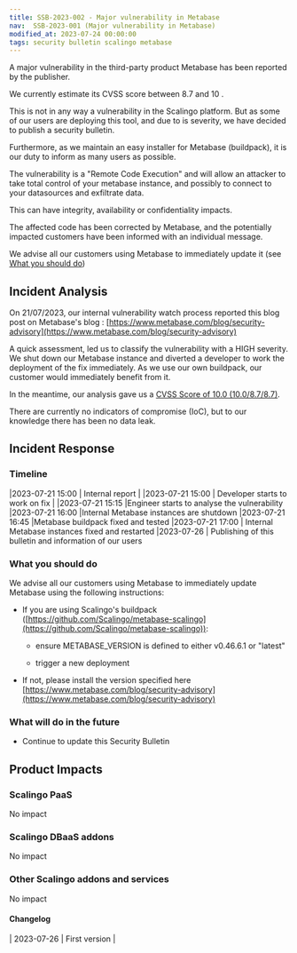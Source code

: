 ```yaml
---
title: SSB-2023-002 - Major vulnerability in Metabase
nav:  SSB-2023-001 (Major vulnerability in Metabase)
modified_at: 2023-07-24 00:00:00
tags: security bulletin scalingo metabase
---
```


A major vulnerability in the third-party product Metabase has been reported by the publisher.

We currently estimate its CVSS score between 8.7 and 10 .

This is not in any way a vulnerability in the Scalingo platform. But as some of our users are deploying this tool, and due to is severity, we have decided to publish a security bulletin.

Furthermore, as we maintain an easy installer for Metabase (buildpack), it is our duty to inform as many users as possible.

The vulnerability is a "Remote Code Execution" and will allow an attacker to take total control of your metabase instance, and possibly to connect to your datasources and exfiltrate data.

This can have integrity, availability or confidentiality impacts.

The affected code has been corrected by Metabase, and the potentially impacted customers have been informed with an individual message.

We advise all our customers using Metabase to immediately update it (see [What you should do](#what-you-should-do))

## Incident Analysis

On 21/07/2023, our internal vulnerability watch process reported this blog post on Metabase's blog : [https://www.metabase.com/blog/security-advisory](https://www.metabase.com/blog/security-advisory)

A quick assessment, led us to classify the vulnerability with a HIGH severity.
We shut down our Metabase instance and diverted a developer to work the deployment of the fix immediately.
As we use our own buildpack, our customer would immediately benefit from it.

In the meantime, our analysis gave us a [CVSS Score of 10.0 (10.0/8.7/8.7)](https://nvd.nist.gov/vuln-metrics/cvss/v3-calculator?vector=AV:N/AC:L/PR:N/UI:N/S:C/C:H/I:H/A:H/E:U/RL:O/RC:C/CR:H/IR:H/AR:H/MAV:N/MAC:L/MPR:N/MUI:N/MS:C/MC:H/MI:H/MA:H&version=3.1).

There are currently no indicators of compromise (IoC), but to our knowledge there has been no data leak.

## Incident Response

### Timeline

|2023-07-21 15:00 | Internal report |
|2023-07-21 15:00 | Developer starts to work on fix |
|2023-07-21 15:15 |Engineer starts to analyse the vulnerability
|2023-07-21 16:00 |Internal Metabase instances are shutdown
|2023-07-21 16:45 |Metabase buildpack fixed and tested
|2023-07-21 17:00 | Internal Metabase instances fixed and restarted
|2023-07-26 | Publishing of this bulletin and information of our users

### What you should do

We advise all our customers using Metabase to immediately update Metabase using the following instructions:

- If you are using Scalingo's buildpack
  ([https://github.com/Scalingo/metabase-scalingo](https://github.com/Scalingo/metabase-scalingo)):

  - ensure METABASE_VERSION is defined to either v0.46.6.1 or "latest"

  - trigger a new deployment

- If not, please install the version specified here [https://www.metabase.com/blog/security-advisory](https://www.metabase.com/blog/security-advisory)

### What will do in the future

- Continue to update this Security Bulletin

## Product Impacts

### Scalingo PaaS

No impact

### Scalingo DBaaS addons

No impact

### Other Scalingo addons and services

No impact

#### **Changelog**


| 2023-07-26 |  First version |
